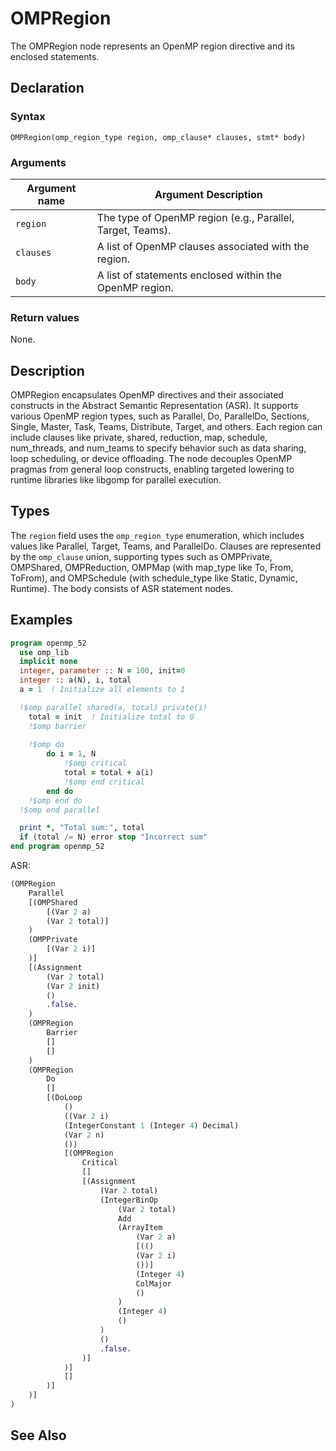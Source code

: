 # OMPRegion

The OMPRegion node represents an OpenMP region directive and its enclosed statements.

## Declaration

### Syntax

```
OMPRegion(omp_region_type region, omp_clause* clauses, stmt* body)
```

### Arguments

| Argument name | Argument Description |
|---------------|----------------------|
| `region`      | The type of OpenMP region (e.g., Parallel, Target, Teams). |
| `clauses`     | A list of OpenMP clauses associated with the region. |
| `body`        | A list of statements enclosed within the OpenMP region. |

### Return values

None.

## Description

OMPRegion encapsulates OpenMP directives and their associated constructs in the Abstract Semantic Representation (ASR). It supports various OpenMP region types, such as Parallel, Do, ParallelDo, Sections, Single, Master, Task, Teams, Distribute, Target, and others. Each region can include clauses like private, shared, reduction, map, schedule, num_threads, and num_teams to specify behavior such as data sharing, loop scheduling, or device offloading. The node decouples OpenMP pragmas from general loop constructs, enabling targeted lowering to runtime libraries like libgomp for parallel execution.

## Types

The `region` field uses the `omp_region_type` enumeration, which includes values like Parallel, Target, Teams, and ParallelDo. Clauses are represented by the `omp_clause` union, supporting types such as OMPPrivate, OMPShared, OMPReduction, OMPMap (with map_type like To, From, ToFrom), and OMPSchedule (with schedule_type like Static, Dynamic, Runtime). The body consists of ASR statement nodes.

## Examples

```fortran
program openmp_52
  use omp_lib
  implicit none
  integer, parameter :: N = 100, init=0
  integer :: a(N), i, total
  a = 1  ! Initialize all elements to 1

  !$omp parallel shared(a, total) private(i)
    total = init  ! Initialize total to 0
    !$omp barrier
    
    !$omp do
        do i = 1, N
            !$omp critical
            total = total + a(i)
            !$omp end critical
        end do
    !$omp end do
  !$omp end parallel

  print *, "Total sum:", total
  if (total /= N) error stop "Incorrect sum"
end program openmp_52
```

ASR:

```clojure
(OMPRegion
    Parallel
    [(OMPShared
        [(Var 2 a)
        (Var 2 total)]
    )
    (OMPPrivate
        [(Var 2 i)]
    )]
    [(Assignment
        (Var 2 total)
        (Var 2 init)
        ()
        .false.
    )
    (OMPRegion
        Barrier
        []
        []
    )
    (OMPRegion
        Do
        []
        [(DoLoop
            ()
            ((Var 2 i)
            (IntegerConstant 1 (Integer 4) Decimal)
            (Var 2 n)
            ())
            [(OMPRegion
                Critical
                []
                [(Assignment
                    (Var 2 total)
                    (IntegerBinOp
                        (Var 2 total)
                        Add
                        (ArrayItem
                            (Var 2 a)
                            [(()
                            (Var 2 i)
                            ())]
                            (Integer 4)
                            ColMajor
                            ()
                        )
                        (Integer 4)
                        ()
                    )
                    ()
                    .false.
                )]
            )]
            []
        )]
    )]
)
```
## See Also
